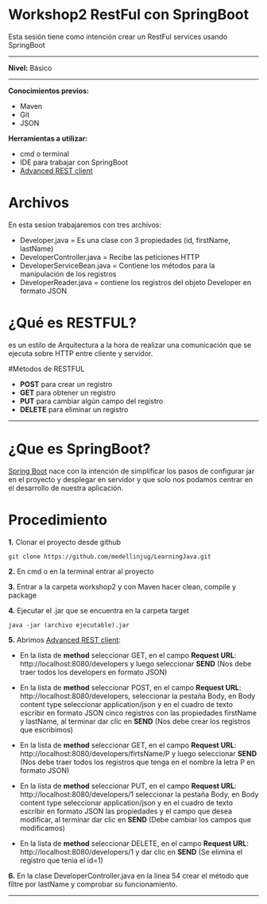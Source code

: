 # Workshop2 RestFul con SpringBoot



Esta sesión tiene como intención crear un RestFul services usando SpringBoot 
___

**Nivel:** Básico
___
**Conocimientos previos:**

- Maven
- Git
- JSON

**Herramientas a utilizar:**

- cmd o terminal
- IDE para trabajar con SpringBoot
- [Advanced REST client](https://chrome.google.com/webstore/detail/advanced-rest-client/hgmloofddffdnphfgcellkdfbfbjeloo)


# Archivos

En esta sesion trabajaremos con tres archivos:

- Developer.java = Es una clase con 3 propiedades (id, firstName, lastName)
- DeveloperController.java = Recibe las peticiones HTTP
- DeveloperServiceBean.java = Contiene los métodos para la manipulación de los registros
- DeveloperReader.java = contiene los registros del objeto Developer en formato JSON


# ¿Qué es RESTFUL?

es un estilo de Arquitectura a la hora de realizar una comunicación que se ejecuta sobre HTTP entre cliente y servidor.

#Métodos de RESTFUL

- **POST** para crear un registro
- **GET** para obtener un registro
- **PUT** para cambiar algún campo del registro
- **DELETE** para eliminar un registro
___

# ¿Que es SpringBoot?


[Spring Boot](https://projects.spring.io/spring-boot/) nace con la intención de simplificar los pasos de configurar jar en el proyecto y desplegar en servidor y que solo nos podamos centrar en el desarrollo de nuestra aplicación. 

# Procedimiento

**1.** Clonar el proyecto desde github

```
git clone https://github.com/medellinjug/LearningJava.git
```
**2.** En cmd o en la terminal entrar al proyecto

**3.** Entrar a la carpeta workshop2 y con Maven hacer clean, compile y package

**4.** Ejecutar el .jar que se encuentra en la carpeta target

```
java -jar (archivo ejecutable).jar
```
**5.** Abrimos [Advanced REST client](https://chrome.google.com/webstore/detail/advanced-rest-client/hgmloofddffdnphfgcellkdfbfbjeloo):

- En la lista de **method** seleccionar GET, en el campo **Request URL**: http://localhost:8080/developers y luego seleccionar **SEND**
(Nos debe traer todos los developers en formato JSON)

- En la lista de **method** seleccionar POST, en el campo **Request URL**: http://localhost:8080/developers, seleccionar la pestaña Body, en Body content type seleccionar application/json y en el cuadro de texto escribir
  en formato JSON cinco registros con las propiedades firstName y lastName, al terminar dar clic en **SEND**
  (Nos debe crear los registros que escribimos)

- En la lista de **method** seleccionar GET, en el campo **Request URL**: http://localhost:8080/developers/firtsName/P y luego seleccionar **SEND**
(Nos debe traer todos los registros que tenga en el nombre la letra P en formato JSON)

- En la lista de **method** seleccionar PUT, en el campo **Request URL**: http://localhost:8080/developers/1 seleccionar la pestaña Body, en Body content type seleccionar application/json y en el cuadro de texto escribir
en formato JSON  las propiedades y el campo que desea modificar, al terminar dar clic en **SEND** (Debe cambiar los campos que modificamos)

- En la lista de **method** seleccionar DELETE, en el campo **Request URL**: http://localhost:8080/developers/1 
  y dar clic en **SEND** (Se elimina el registro que tenia el id=1)
  
**6.** En la clase DeveloperController.java en la linea 54 crear el método que filtre por lastName y comprobar su funcionamiento.
___  







